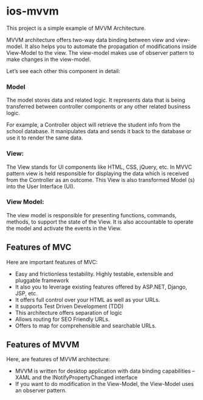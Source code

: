 
# ios-mvvm
This project is a simple example of MVVM Architecture.

MVVM architecture offers two-way data binding between view and view-model. It also helps you to automate the propagation of modifications inside View-Model to the view. The view-model makes use of observer pattern to make changes in the view-model.

Let’s see each other this component in detail:

### Model

The model stores data and related logic. It represents data that is being transferred between controller components or any other related business logic.

For example, a Controller object will retrieve the student info from the school database. It manipulates data and sends it back to the database or use it to render the same data.

### View:

The View stands for UI components like HTML, CSS, jQuery, etc. In MVVC pattern view is held responsible for displaying the data which is received from the Controller as an outcome. This View is also transformed Model (s) into the User Interface (UI).

### View Model:

The view model is responsible for presenting functions, commands, methods, to support the state of the View. It is also accountable to operate the model and activate the events in the View.

## Features of MVC

Here are important features of MVC:

-   Easy and frictionless testability. Highly testable, extensible and pluggable framework
-   It also you to leverage existing features offered by ASP.NET, Django, JSP, etc.
-   It offers full control over your HTML as well as your URLs.
-   It supports Test Driven Development (TDD)
-   This architecture offers separation of logic
-   Allows routing for SEO Friendly URLs.
-   Offers to map for comprehensible and searchable URLs.

## Features of MVVM

Here, are features of MVVM architecture:

-   MVVM is written for desktop application with data binding capabilities – XAML and the INotifyPropertyChanged interface
-   If you want to do modification in the View-Model, the View-Model uses an observer pattern.

